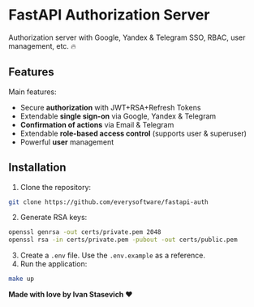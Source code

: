 # FastAPI Authorization Server

Authorization server with Google, Yandex & Telegram SSO, RBAC, user management, etc. 🔥

## Features

Main features:

- Secure **authorization** with JWT+RSA+Refresh Tokens
- Extendable **single sign-on** via Google, Yandex & Telegram
- **Confirmation of actions** via Email & Telegram
- Extendable **role-based access control** (supports user & superuser)
- Powerful **user** management

## Installation

1. Clone the repository:

```bash
git clone https://github.com/everysoftware/fastapi-auth
```

2. Generate RSA keys:

```bash
openssl genrsa -out certs/private.pem 2048
openssl rsa -in certs/private.pem -pubout -out certs/public.pem
```

3. Create a `.env` file. Use the `.env.example` as a reference.
4. Run the application:

```bash
make up
```

**Made with love by Ivan Stasevich ❤️**
